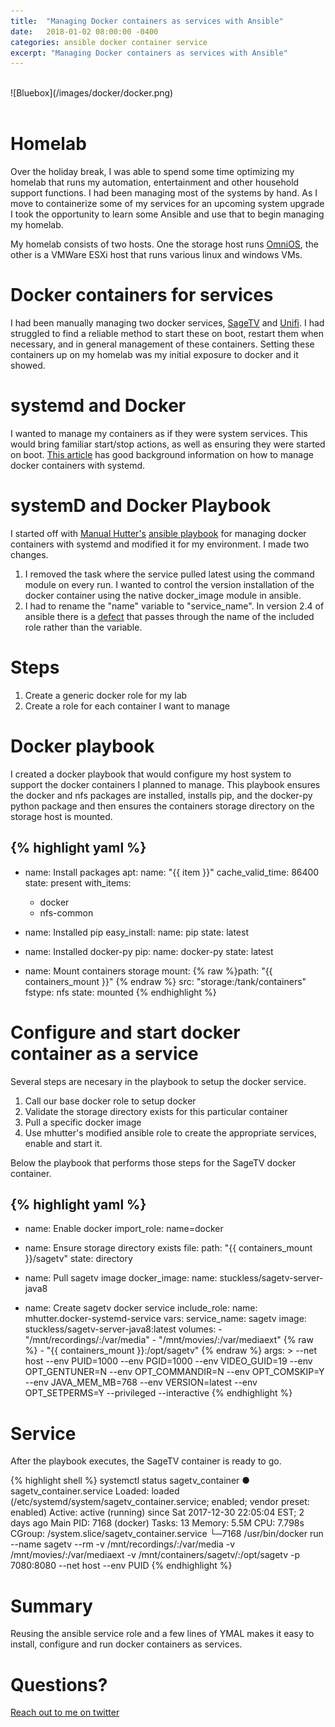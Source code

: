 ```yaml
---
title:  "Managing Docker containers as services with Ansible"
date:   2018-01-02 08:00:00 -0400
categories: ansible docker container service
excerpt: "Managing Docker containers as services with Ansible"
---
```


<br>
![Bluebox](/images/docker/docker.png)
<br>
<br>

# Homelab
Over the holiday break, I was able to spend some time optimizing my homelab that runs my automation, entertainment and other household support functions. I had been managing most of the systems by hand. As I move to containerize some of my services for an upcoming system upgrade I took the opportunity to learn some Ansible and use that to begin managing my homelab.

My homelab consists of two hosts.  One the storage host runs [OmniOS](https://omnios.omniti.com/wiki.php/WikiStart), the other is a VMWare ESXi host that runs various linux and windows VMs.  

# Docker containers for services
I had been manually managing two docker services, [SageTV](https://github.com/google/sagetv) and [Unifi](https://hub.docker.com/r/jacobalberty/unifi/). I had struggled to find a reliable method to start these on boot, restart them when necessary, and in general management of these containers. Setting these containers up on my homelab was my initial exposure to docker and it showed.

# systemd and Docker
I wanted to manage my containers as if they were system services.  This would bring familiar start/stop actions, as well as ensuring they were started on boot.  [This article](https://access.redhat.com/documentation/en-us/red_hat_enterprise_linux_atomic_host/7/html/managing_containers/using_systemd_with_containers) has good background information on how to manage docker containers with systemd.

# systemD and Docker Playbook
I started off with [Manual Hutter's](https://github.com/mhutter) [ansible playbook](https://galaxy.ansible.com/mhutter/docker-systemd-service/) for managing docker containers with systemd and modified it for my environment. I made two changes.  

1. I removed the task where the service pulled latest using the command module on every run. I wanted to control the version installation of the docker container using the native docker_image module in ansible.
2. I had to rename the "name" variable to "service_name". In version 2.4 of ansible there is a [defect](https://github.com/ansible/ansible/issues/30776) that passes through the name of the included role rather than the variable.

# Steps

1. Create a generic docker role for my lab
2. Create a role for each container I want to manage


# Docker playbook
I created a docker playbook that would configure my host system to support the docker containers I planned to manage.  This playbook ensures the docker and nfs packages are installed, installs pip, and the docker-py python package and then ensures the containers storage directory on the storage host is mounted.

{% highlight yaml %}
---
- name: Install packages
  apt:
    name: "{{ item }}"
    cache_valid_time: 86400
    state: present
  with_items:
    - docker
    - nfs-common

- name: Installed pip
  easy_install:
    name: pip
    state: latest

- name: Installed docker-py
  pip:
    name: docker-py
    state: latest

- name: Mount containers storage
  mount:
  {% raw %}path: "{{ containers_mount }}" {% endraw %}
    src: "storage:/tank/containers"
    fstype: nfs
    state: mounted
{% endhighlight %}

# Configure and start docker container as a service
Several steps are necesary in the playbook to setup the docker service.

1. Call our base docker role to setup docker
2. Validate the storage directory exists for this particular container
3. Pull a specific docker image
3. Use mhutter's modified ansible role to create the appropriate services, enable and start it.

Below the playbook that performs those steps for the SageTV docker container.

{% highlight yaml %}
--
- name: Enable docker
  import_role: name=docker

- name: Ensure storage directory exists
  file:
    path: "{{ containers_mount }}/sagetv"
    state: directory

- name: Pull sagetv image
  docker_image:
    name: stuckless/sagetv-server-java8

- name: Create sagetv docker service
  include_role:
    name: mhutter.docker-systemd-service
  vars:
    service_name: sagetv
    image: stuckless/sagetv-server-java8:latest
    volumes:
      - "/mnt/recordings/:/var/media"
      - "/mnt/movies/:/var/mediaext"
     {% raw %} - "{{ containers_mount }}:/opt/sagetv" {% endraw %}
    args: >
      --net host
      --env PUID=1000
      --env PGID=1000
      --env VIDEO_GUID=19
      --env OPT_GENTUNER=N
      --env OPT_COMMANDIR=N
      --env OPT_COMSKIP=Y
      --env JAVA_MEM_MB=768
      --env VERSION=latest
      --env OPT_SETPERMS=Y
      --privileged
      --interactive
{% endhighlight %}

# Service

After the playbook executes, the SageTV container is ready to go.

{% highlight shell %}
systemctl status sagetv_container
● sagetv_container.service
   Loaded: loaded (/etc/systemd/system/sagetv_container.service; enabled; vendor preset: enabled)
   Active: active (running) since Sat 2017-12-30 22:05:04 EST; 2 days ago
 Main PID: 7168 (docker)
    Tasks: 13
   Memory: 5.5M
      CPU: 7.798s
   CGroup: /system.slice/sagetv_container.service
           └─7168 /usr/bin/docker run --name sagetv --rm -v /mnt/recordings/:/var/media -v /mnt/movies/:/var/mediaext -v /mnt/containers/sagetv/:/opt/sagetv -p 7080:8080 --net host --env PUID
{% endhighlight %}

# Summary

Reusing the ansible service role and a few lines of YMAL makes it easy to install, configure and run docker containers as services.  


# Questions?
[Reach out to me on twitter](https://twitter.com/boc_tothefuture)
